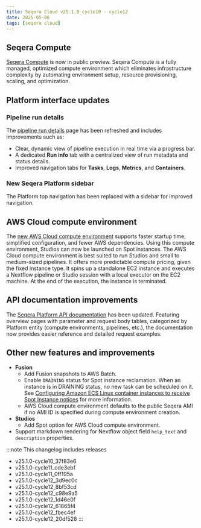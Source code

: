```yaml
---
title: Seqera Cloud v25.1.0_cycle10 - cycle12
date: 2025-05-06
tags: [seqera cloud]
---
```


## Seqera Compute

[Seqera Compute](https://docs.seqera.io/platform-cloud/compute-envs/seqera-compute) is now in public preview. Seqera Compute is a fully managed, optimized compute environment which eliminates infrastructure complexity by automating environment setup, resource provisioning, scaling, and optimization.

## Platform interface updates

### Pipeline run details

The [pipeline run details](https://docs.seqera.io/platform-cloud/monitoring/run-details) page has been refreshed and includes improvements such as:

- Clear, dynamic view of pipeline execution in real time via a progress bar.
- A dedicated **Run info** tab with a centralized view of run metadata and status details.
- Improved navigation tabs for **Tasks**, **Logs**, **Metrics**, and **Containers**.

### New Seqera Platform sidebar

The Platform top navigation has been replaced with a sidebar for improved navigation.

## AWS Cloud compute environment

The [new AWS Cloud compute environment](https://docs.seqera.io/platform-cloud/compute-envs/aws-cloud) supports faster startup time, simplified configuration, and fewer AWS dependencies. Using this compute environment, Studios can now be launched on Spot instances. The AWS Cloud compute environment is best suited to run Studios and small to medium-sized pipelines. It offers more predictable compute pricing, given the fixed instance type. It spins up a standalone EC2 instance and executes a Nextflow pipeline or Studio session with a local executor on the EC2 machine. At the end of the execution, the instance is terminated.

## API documentation improvements

The [Seqera Platform API documentation](https://docs.seqera.io/platform-api/info/seqera-api) has been updated. Featuring overview pages with parameter and request body tables, categorized by Platform entity (compute environments, pipelines, etc.), the documentation now provides easier reference and detailed request examples.

## Other new features and improvements

- **Fusion**
  - Add Fusion snapshots to AWS Batch.
  - Enable `DRAINING` status for Spot instance reclamation. When an instance is in DRAINING status, no new task can be scheduled on it. See [Configuring Amazon ECS Linux container instances to receive Spot Instance notices](https://docs.aws.amazon.com/AmazonECS/latest/developerguide/spot-instance-draining-linux-container.html) for more information.
  - AWS Cloud compute environment defaults to the public Seqera AMI if no AMI ID is specified during compute environment creation.
- **Studios**
  - Add Spot option for AWS Cloud compute environment.
- Support markdown rendering for Nextflow object field `help_text` and `description` properties.

:::note
This changelog includes releases

-  v25.1.0-cycle10_37f83e6
-  v25.1.0-cycle11_cde3ebf
-  v25.1.0-cycle11_0ff195a
-  v25.1.0-cycle12_3d9ec0c
-  v25.1.0-cycle12_8bf53cd
-  v25.1.0-cycle12_c98e9a5
-  v25.1.0-cycle12_1d46e0f
-  v25.1.0-cycle12_61865f4
-  v25.1.0-cycle12_fbec4ef
-  v25.1.0-cycle12_20df528
:::
